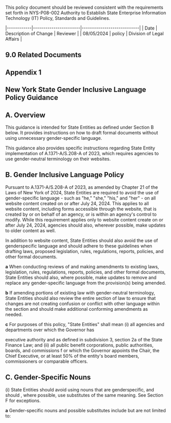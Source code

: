 This policy document should be reviewed consistent with the requirements set forth in NYS-P08-002 Authority to Establish State Enterprise Information Technology (IT) Policy, Standards and Guidelines.

|------------|-----------------------|----------------------------|
| Date       | Description of Change | Reviewer                   |
| 08/05/2024 | policy                | Division of Legal  Affairs |

## **9.0 Related Documents**

## **Appendix 1**

## **New York State Gender Inclusive Language Policy Guidance**

## **A. Overview**

This guidance is intended for State Entities as defined under Section B below. It provides instructions on how to draft formal documents without using unnecessary gender-specific language.

This guidance also provides specific instructions regarding State Entity implementation of A.1371-A/S.208-A of 2023, which requires agencies to use gender-neutral terminology on their websites.

## **B. Gender Inclusive Language Policy**

Pursuant to A.1371-A/S.208-A of 2023, as amended by Chapter 21 of the Laws of New York of 2024, State Entities are required to avoid the use of gender-specific language - such as "he," "she," "his," and "her" - on all website content created on or after July 24, 2024. This applies to all website content, including forms accessible through the website, that is created by or on behalf of an agency, or is within an agency's control to modify. While this requirement applies only to website content create on or after July 24, 2024, agencies should also, wherever possible, make updates to older content as well.

In addition to website content, State Entities should also avoid the use of genderspecific language and should adhere to these guidelines when drafting laws, proposed legislation, rules, regulations, reports, policies, and other formal documents.

**a** When conducting reviews of and making amendments to existing laws, legislation, rules, regulations, reports, policies, and other formal documents, State Entities should also, where possible, make updates to remove and replace any gender-specific language from the provision(s) being amended.

**b** If amending portions of existing law with gender-neutral terminology, State Entities should also review the entire section of law to ensure that changes are not creating confusion or conflict with other language within the section and should make additional conforming amendments as needed.

**c** For purposes of this policy, "State Entities" shall mean (i) all agencies and departments over which the Governor has

executive authority and as defined in subdivision 3, section 2a of the State Finance Law; and (ii) all public benefit corporations, public authorities, boards, and commissions f or which the Governor appoints the Chair, the Chief Executive, or at least 50% of the entity's board members, commissioners or comparable officers.

## **C. Gender-Specific Nouns**

(i) State Entities should avoid using nouns that are genderspecific, and should , where possible, use substitutes of the same meaning. See Section F for exceptions.

**a** Gender-specific nouns and possible substitutes include but are not limited to: